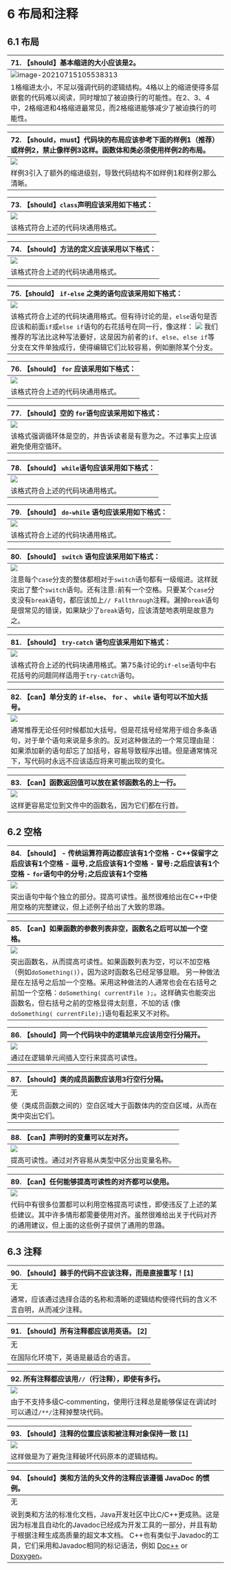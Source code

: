 # 6 布局和注释

## 6.1 布局

| 71. 【should】基本缩进的大小应该是2。 |
| :--- |
| ![image-20210715105538313](https://github.com/Guoning-Chen/Cpp-Programming-Style-Guideline/tree/ea9f299fc53f099f8320b15fe672ea60f3e07766/gitbook/C:/Users/chengn/iCloudDrive/iCloud~com~coderforart~iOS~MWeb/我的Markdown笔记/Computer/《C++编程风格指南》/figure/71.png) |
| 1格缩进太小，不足以强调代码的逻辑结构。4格以上的缩进使得多层嵌套的代码难以阅读，同时增加了被迫换行的可能性。在2、3、4中，2格缩进和4格缩进最常见，而2格缩进能够减少了被迫换行的可能性。 |

| 72. 【should，must】代码块的布局应该参考下面的样例1（推荐）或样例2，禁止像样例3这样。函数体和类必须使用样例2的布局。 |
| :--- |
| ![](https://github.com/Guoning-Chen/Cpp-Programming-Style-Guideline/tree/ea9f299fc53f099f8320b15fe672ea60f3e07766/gitbook/figure/72.png) |
| 样例3引入了额外的缩进级别，导致代码结构不如样例1和样例2那么清晰。 |

| 73. 【should】`class`声明应该采用如下格式： |
| :--- |
| ![](https://github.com/Guoning-Chen/Cpp-Programming-Style-Guideline/tree/ea9f299fc53f099f8320b15fe672ea60f3e07766/gitbook/figure/73.png) |
| 该格式符合上述的代码块通用格式。 |

| 74. 【should】方法的定义应该采用以下格式： |
| :--- |
| ![](https://github.com/Guoning-Chen/Cpp-Programming-Style-Guideline/tree/ea9f299fc53f099f8320b15fe672ea60f3e07766/gitbook/figure/74.png) |
| 该格式符合上述的代码块通用格式。 |

| 75.【should】 `if-else` 之类的语句应该采用如下格式： |
| :--- |
| ![](https://github.com/Guoning-Chen/Cpp-Programming-Style-Guideline/tree/ea9f299fc53f099f8320b15fe672ea60f3e07766/gitbook/figure/75.png) |
| 该格式符合上述的代码块通用格式。但有待讨论的是，`else`语句是否应该和前面`if`或`else if`语句的右花括号在同一行，像这样： ![](https://github.com/Guoning-Chen/Cpp-Programming-Style-Guideline/tree/ea9f299fc53f099f8320b15fe672ea60f3e07766/gitbook/C:/Users/chengn/iCloudDrive/iCloud~com~coderforart~iOS~MWeb/我的Markdown笔记/Computer/《C++编程风格指南》/figure/75-2.png) 我们推荐的写法比这种写法要好，这是因为前者的`if`、`else`、`else if`等分支在文件单独成行，使得编辑它们比较容易，例如删除某个分支。 |

| 76. 【should】 `for` 应该采用如下格式： |
| :--- |
| ![](https://github.com/Guoning-Chen/Cpp-Programming-Style-Guideline/tree/ea9f299fc53f099f8320b15fe672ea60f3e07766/gitbook/figure/76.png) |
| 该格式符合上述的代码块通用格式。 |

| 77. 【should】空的 `for`语句应该采用如下格式： |
| :--- |
| ![](https://github.com/Guoning-Chen/Cpp-Programming-Style-Guideline/tree/ea9f299fc53f099f8320b15fe672ea60f3e07766/gitbook/figure/77.png) |
| 该格式强调循环体是空的，并告诉读者是有意为之。不过事实上应该避免使用空循环。 |

| 78. 【should】 `while`语句应该采用如下格式： |
| :--- |
| ![](https://github.com/Guoning-Chen/Cpp-Programming-Style-Guideline/tree/ea9f299fc53f099f8320b15fe672ea60f3e07766/gitbook/figure/78.png) |
| 该格式符合上述的代码块通用格式。 |

| 79. 【should】 `do-while` 语句应该采用如下格式： |
| :--- |
| ![](https://github.com/Guoning-Chen/Cpp-Programming-Style-Guideline/tree/ea9f299fc53f099f8320b15fe672ea60f3e07766/gitbook/figure/79.png) |
| 该格式符合上述的代码块通用格式。 |

| 80. 【should】 `switch` 语句应该采用如下格式： |
| :--- |
| ![](https://github.com/Guoning-Chen/Cpp-Programming-Style-Guideline/tree/ea9f299fc53f099f8320b15fe672ea60f3e07766/gitbook/figure/80.png) |
| 注意每个`case`分支的整体都相对于`switch`语句都有一级缩进。这样就突出了整个`switch`语句。还有注意`:`前有一个空格。只要某个`case`分支没有`break`语句，都应该加上`// Fallthrough`注释。漏掉`break`语句是很常见的错误，如果缺少了`break`语句，应该清楚地表明是故意为之。 |

| 81. 【should】 `try-catch` 语句应该采用如下格式： |
| :--- |
| ![](https://github.com/Guoning-Chen/Cpp-Programming-Style-Guideline/tree/ea9f299fc53f099f8320b15fe672ea60f3e07766/gitbook/figure/81.png) |
| 该格式符合上述的代码块通用格式。第75条讨论的`if-else`语句中右花括号的问题同样适用于`try-catch`语句。 |

| 82. 【can】单分支的 `if-else`、 `for` 、 `while` 语句可以不加大括号。 |
| :--- |
| ![](https://github.com/Guoning-Chen/Cpp-Programming-Style-Guideline/tree/ea9f299fc53f099f8320b15fe672ea60f3e07766/gitbook/figure/82.png) |
| 通常推荐无论任何时候都加大括号。但是花括号经常用于组合多条语句，对于单个语句来说是多余的。反对这种做法的一个常见理由是：如果添加新的语句却忘了加括号，容易导致程序出错。但是通常情况下，写代码时永远不应该适应将来可能出现的变化。 |

| 83. 【can】函数返回值可以放在紧邻函数名的上一行。 |
| :--- |
| ![](https://github.com/Guoning-Chen/Cpp-Programming-Style-Guideline/tree/ea9f299fc53f099f8320b15fe672ea60f3e07766/gitbook/figure/83.png) |
| 这样更容易定位到文件中的函数名，因为它们都在行首。 |

## 6.2 空格

| 84. 【should】  - 传统运算符两边都应该有1个空格  - C++保留字之后应该有1个空格  - 逗号`,`之后应该有1个空格  - 冒号`:`之后应该有1个空格  - `for`语句中的分号`;`之后应该有1个空格 |
| :--- |
| ![](https://github.com/Guoning-Chen/Cpp-Programming-Style-Guideline/tree/ea9f299fc53f099f8320b15fe672ea60f3e07766/gitbook/figure/84.png) |
| 突出语句中每个独立的部分。提高可读性。虽然很难给出在C++中使用空格的完整建议，但上述例子给出了大致的思路。 |

| 85. 【can】如果函数的参数列表非空，函数名之后可以加一个空格。 |
| :--- |
| ![](https://github.com/Guoning-Chen/Cpp-Programming-Style-Guideline/tree/ea9f299fc53f099f8320b15fe672ea60f3e07766/gitbook/C:/Users/chengn/iCloudDrive/iCloud~com~coderforart~iOS~MWeb/我的Markdown笔记/Computer/《C++编程风格指南》/figure/85.png) |
| 突出函数名，从而提高可读性。如果函数列表为空，可以不加空格（例如`doSomething()`），因为这时函数名已经足够显眼。 另一种做法是在左括号之后加一个空格。采用这种做法的人通常也会在右括号之前加一个空格：`doSomething( currentFile );`。这样确实也能突出函数名，但右括号之前的空格显得太刻意，不加的话 \(像`doSomething( currentFile);`\)语句看起来又不对称。 |

| 86. 【should】同一个代码块中的逻辑单元应该用空行分隔开。 |
| :--- |
| ![](https://github.com/Guoning-Chen/Cpp-Programming-Style-Guideline/tree/ea9f299fc53f099f8320b15fe672ea60f3e07766/gitbook/figure/87.png) |
| 通过在逻辑单元间插入空行来提高可读性。 |

| 87. 【should】类的成员函数应该用3行空行分隔。 |
| :--- |
| 无 |
| 使（类成员函数之间的）空白区域大于函数体内的空白区域，从而在类中突出它们。 |

| 88. 【can】声明时的变量可以左对齐。 |
| :--- |
| ![](https://github.com/Guoning-Chen/Cpp-Programming-Style-Guideline/tree/ea9f299fc53f099f8320b15fe672ea60f3e07766/gitbook/figure/88.png) |
| 提高可读性。通过对齐容易从类型中区分出变量名称。 |

| 89. 【can】任何能够提高可读性的对齐都可以使用。 |
| :--- |
| ![](https://github.com/Guoning-Chen/Cpp-Programming-Style-Guideline/tree/ea9f299fc53f099f8320b15fe672ea60f3e07766/gitbook/figure/89.png) |
| 代码中有很多位置都可以利用空格提高可读性，即使违反了上述的某些建议。其中许多情形都需要使用对齐。虽然很难给出关于代码对齐的通用建议，但上面的这些例子提供了通用的思路。 |

## 6.3 注释

| 90. 【should】棘手的代码不应该注释，而是直接重写！\[1\] |
| :--- |
| 无 |
| 通常，应该通过选择合适的名称和清晰的逻辑结构使得代码的含义不言自明，从而减少注释。 |

| 91. 【should】所有注释都应该用英语。 \[2\] |
| :--- |
| 无 |
| 在国际化环境下，英语是最适合的语言。 |

| 92.  所有注释都应该用`//`（行注释），即使有多行。 |
| :--- |
| ![](https://github.com/Guoning-Chen/Cpp-Programming-Style-Guideline/tree/ea9f299fc53f099f8320b15fe672ea60f3e07766/gitbook/figure/92.png) |
| 由于不支持多级C‐commenting，使用行注释总是能够保证在调试时可以通过`/**/`注释掉整块代码。 |

| 93. 【should】注释的位置应该和被注释对象保持一致 \[1\] |
| :--- |
| ![](https://github.com/Guoning-Chen/Cpp-Programming-Style-Guideline/tree/ea9f299fc53f099f8320b15fe672ea60f3e07766/gitbook/figure/93.png) |
| 这样做是为了避免注释破坏代码原本的逻辑结构。 |

| 94. 【should】类和方法的头文件的注释应该遵循 JavaDoc 的惯例。 |
| :--- |
| 无 |
| 说到类和方法的标准化文档，Java开发社区中比C/C++更成熟。这是因为标准且自动化的Javadoc已经成为开发工具的一部分，并且有助于根据注释生成高质量的超文本文档。 C++也有类似于Javadoc的工具，它们采用和Javadoc相同的标记语法，例如 [Doc++](http://www.zib.de/Visual/software/doc++/) or [Doxygen](http://www.stack.nl/~dimitri/doxygen/index.html)。 |

